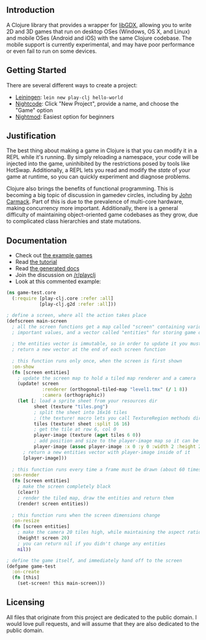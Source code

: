 ## Introduction

A Clojure library that provides a wrapper for [libGDX](http://libgdx.badlogicgames.com/), allowing you to write 2D and 3D games that run on desktop OSes (Windows, OS X, and Linux) and mobile OSes (Android and iOS) with the same Clojure codebase. The mobile support is currently experimental, and may have poor performance or even fail to run on some devices.

## Getting Started

There are several different ways to create a project:

* [Leiningen](https://github.com/technomancy/leiningen): `lein new play-clj hello-world`
* [Nightcode](https://sekao.net/nightcode/): Click "New Project", provide a name, and choose the "Game" option
* [Nightmod](https://sekao.net/nightmod/): Easiest option for beginners

## Justification

The best thing about making a game in Clojure is that you can modify it in a REPL while it's running. By simply reloading a namespace, your code will be injected into the game, uninhibited by the restrictions posed by tools like HotSwap. Additionally, a REPL lets you read and modify the _state_ of your game at runtime, so you can quickly experiment and diagnose problems.

Clojure also brings the benefits of functional programming. This is becoming a big topic of discussion in gamedev circles, including by [John Carmack](http://gamasutra.com/view/news/169296/Indepth_Functional_programming_in_C.php). Part of this is due to the prevalence of multi-core hardware, making concurrency more important. Additionally, there is a general difficulty of maintaining object-oriented game codebases as they grow, due to complicated class hierarchies and state mutations.

## Documentation

* Check out [the example games](https://github.com/oakes/play-clj-examples)
* Read [the tutorial](TUTORIAL.md)
* Read [the generated docs](http://oakes.github.io/play-clj)
* Join the discussion on [/r/playclj](http://www.reddit.com/r/playclj/)
* Look at this commented example:

```clojure
(ns game-test.core
  (:require [play-clj.core :refer :all]
            [play-clj.g2d :refer :all]))

; define a screen, where all the action takes place
(defscreen main-screen
  ; all the screen functions get a map called "screen" containing various
  ; important values, and a vector called "entities" for storing game objects
  
  ; the entities vector is immutable, so in order to update it you must simply
  ; return a new vector at the end of each screen function
  
  ; this function runs only once, when the screen is first shown
  :on-show
  (fn [screen entities]
    ; update the screen map to hold a tiled map renderer and a camera
    (update! screen
             :renderer (orthogonal-tiled-map "level1.tmx" (/ 1 8))
             :camera (orthographic))
    (let [; load a sprite sheet from your resources dir
          sheet (texture "tiles.png")
          ; split the sheet into 16x16 tiles
          ; (the texture! macro lets you call TextureRegion methods directly)
          tiles (texture! sheet :split 16 16)
          ; get the tile at row 6, col 0
          player-image (texture (aget tiles 6 0))
          ; add position and size to the player-image map so it can be drawn
          player-image (assoc player-image :x 0 :y 0 :width 2 :height 2)]
      ; return a new entities vector with player-image inside of it
      [player-image]))
  
  ; this function runs every time a frame must be drawn (about 60 times per sec)
  :on-render
  (fn [screen entities]
    ; make the screen completely black
    (clear!)
    ; render the tiled map, draw the entities and return them
    (render! screen entities))
  
  ; this function runs when the screen dimensions change
  :on-resize
  (fn [screen entities]
    ; make the camera 20 tiles high, while maintaining the aspect ratio
    (height! screen 20)
    ; you can return nil if you didn't change any entities
    nil))

; define the game itself, and immediately hand off to the screen
(defgame game-test
  :on-create
  (fn [this]
    (set-screen! this main-screen)))
```

## Licensing

All files that originate from this project are dedicated to the public domain. I would love pull requests, and will assume that they are also dedicated to the public domain.
